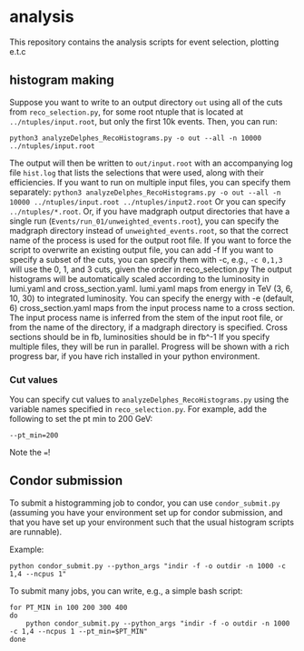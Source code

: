 # analysis
This repository contains the analysis scripts for event selection, plotting e.t.c


## histogram making
Suppose you want to write to an output directory `out` using all of the cuts from `reco_selection.py`, for some root ntuple that is located at `../ntuples/input.root`, but only the first 10k events. Then, you can run:

`python3 analyzeDelphes_RecoHistograms.py -o out --all -n 10000 ../ntuples/input.root`

The output will then be written to `out/input.root` with an accompanying log file `hist.log` that lists the selections that were used, along with their efficiencies.
If you want to run on multiple input files, you can specify them separately:
`python3 analyzeDelphes_RecoHistograms.py -o out --all -n 10000 ../ntuples/input.root ../ntuples/input2.root`
Or you can specify `../ntuples/*.root`.
Or, if you have madgraph output directories that have a single run (`Events/run_01/unweighted_events.root`), you can specify the madgraph directory instead of `unweighted_events.root`, so that the correct name of the process is used for the output root file.
If you want to force the script to overwrite an existing output file, you can add -f
If you want to specify a subset of the cuts, you can specify them with -c, e.g., `-c 0,1,3` will use the 0, 1, and 3 cuts, given the order in reco_selection.py
The output histograms will be automatically scaled according to the luminosity in lumi.yaml and cross_section.yaml.
lumi.yaml maps from energy in TeV (3, 6, 10, 30) to integrated luminosity. You can specify the energy with -e (default, 6)
cross_section.yaml maps from the input process name to a cross section. The input process name is inferred from the stem of the input root file, or from the name of the directory, if a madgraph directory is specified.
Cross sections should be in fb, luminosities should be in fb^-1
If you specify multiple files, they will be run in parallel. Progress will be shown with a rich progress bar, if you have rich installed in your python environment.


### Cut values
You can specify cut values to `analyzeDelphes_RecoHistograms.py` using the variable names specified in `reco_selection.py`. For example, add the following to set the pt min to 200 GeV:
```
--pt_min=200
```

Note the `=`!

## Condor submission
To submit a histogramming job to condor, you can use `condor_submit.py` (assuming you have your environment set up for condor submission, and that you have set up your environment such that the usual histogram scripts are runnable). 

Example:
```
python condor_submit.py --python_args "indir -f -o outdir -n 1000 -c 1,4 --ncpus 1"
```

To submit many jobs, you can write, e.g., a simple bash script:

```
for PT_MIN in 100 200 300 400
do
    python condor_submit.py --python_args "indir -f -o outdir -n 1000 -c 1,4 --ncpus 1 --pt_min=$PT_MIN"
done
```
